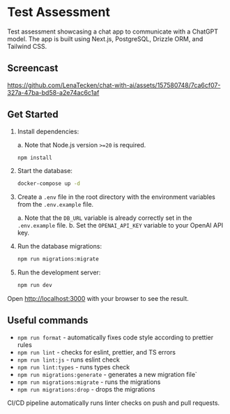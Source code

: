 # Test Assessment

Test assessment showcasing a chat app to communicate with a ChatGPT model. The app is built using Next.js, PostgreSQL, Drizzle ORM, and Tailwind CSS.

## Screencast

https://github.com/LenaTecken/chat-with-ai/assets/157580748/7ca6cf07-327a-47ba-bd58-a2e74ac6c1af


## Get Started

1. Install dependencies:

   a. Note that Node.js version `>=20` is required.

   ```bash
   npm install
   ```

2. Start the database:

   ```bash
   docker-compose up -d
   ```

3. Create a `.env` file in the root directory with the environment variables from the `.env.example` file.

   a. Note that the `DB_URL` variable is already correctly set in the `.env.example` file.
   b. Set the `OPENAI_API_KEY` variable to your OpenAI API key.

4. Run the database migrations:

   ```bash
   npm run migrations:migrate
   ```

5. Run the development server:

   ```bash
   npm run dev
   ```

Open [http://localhost:3000](http://localhost:3000) with your browser to see the result.

## Useful commands

- `npm run format` - automatically fixes code style according to prettier rules
- `npm run lint` - checks for eslint, prettier, and TS errors
- `npm run lint:js` - runs eslint check
- `npm run lint:types` - runs types check
- `npm run migrations:generate` - generates a new migration file`
- `npm run migrations:migrate` - runs the migrations
- `npm run migrations:drop` - drops the migrations

CI/CD pipeline automatically runs linter checks on push and pull requests.
